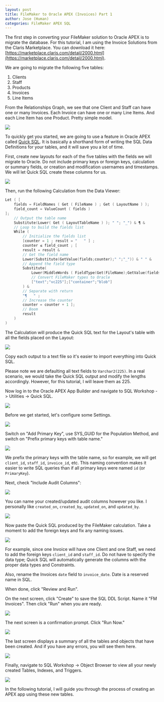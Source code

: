 ```yaml
---
layout: post
title: FileMaker to Oracle APEX (Invoices) Part 1
author: Jose (Human)
categories: FileMaker APEX SQL
---
```


The first step in converting your FileMaker solution to Oracle APEX is to migrate the database. For this tutorial, I am using the Invoice Solutions from the Claris Marketplace. You can download it here: [https://marketplace.claris.com/detail/2000.html](https://marketplace.claris.com/detail/2000.html).

We are going to migrate the following five tables:

1. Clients
2. Staff
3. Products
4. Invoices
5. Line Items

From the Relationships Graph, we see that one Client and Staff can have one or many Invoices. Each Invoice can have one or many Line Items. And each Line Item has one Product. Pretty simple model.

![](/assets/img/filemaker_to_apex_invoices/fm_invoices_erd.png)

To quickly get you started, we are going to use a feature in Oracle APEX called [Quick SQL](https://docs.oracle.com/en/database/oracle/apex/24.2/aeutl/using-quick-sql.html#GUID-21EE36C2-F814-48C0-90EA-7D464E9014FD). It is basically a shorthand form of writing the SQL Data Definitions for your tables, and it will save you a lot of time.

First, create new layouts for each of the five tables with the fields we will migrate to Oracle. Do not include primary keys or foreign keys, calculation or summary fields, or creation and modification usernames and timestamps. We will let Quick SQL create these columns for us.

![](/assets/img/filemaker_to_apex_invoices/filemaker_field_layout_01.png)

Then, run the following Calculation from the Data Viewer:

```c
Let ( [
    fields = FieldNames ( Get ( FileName ) ; Get ( LayoutName ) );
    field_count = ValueCount ( fields )
];
    // Output the table name
    Substitute(Lower( Get ( LayoutTableName ) ); " "; "_") & ¶ & 
    // Loop to build the fields list
    While (
        // Initialize the fields list
        [counter = 1 ; result = "   " ] ;
        counter ≤ field_count ; [ 
        result = result & 
        // Get the field name
        Lower(Substitute(GetValue(fields;counter);" ";"_")) & " " & 
        // Append the field type
        Substitute( 
            Lower(MiddleWords ( FieldType(Get(FileName);GetValue(fields;counter)); 2 ; 1)) ;
            // Convert FileMaker types to Oracle
            ["text";"vc225"];["container";"blob"]
        ) & 
        // Separate with return
        "¶   " ; 
        // Increase the counter
        counter = counter + 1 ];
        // Boom
        result
    )
)
```
The Calculation will produce the Quick SQL text for the Layout's table with all the fields placed on the Layout:

![](/assets/img/filemaker_to_apex_invoices/filemaker_custom_function_quicksql.png)

Copy each output to a text file so it's easier to import everything into Quick SQL.

Please note we are defaulting all text fields to `Varchar2(225)`. In a real scenario, we would take the Quick SQL output and modify the lengths accordingly. However, for this tutorial, I will leave them as 225.

Now log in to the Oracle APEX App Builder and navigate to SQL Workshop -> Utilities -> Quick SQL.

![](/assets/img/filemaker_to_apex_invoices/quicksql_menu.png)

Before we get started, let's configure some Settings.

![](/assets/img/filemaker_to_apex_invoices/quicksql_settings.png)

Switch on "Add Primary Key", use SYS_GUID for the Population Method, and switch on "Prefix primary keys with table name."

![](/assets/img/filemaker_to_apex_invoices/quicksql_settings_01.png)

We prefix the primary keys with the table name, so for example, we will get `client_id`, `staff_id`, `invoice_id`, etc. This naming convention makes it easier to write SQL queries than if all primary keys were named `id` (or `PrimaryKey`).

Next, check "Include Audit Columns":

![](/assets/img/filemaker_to_apex_invoices/quicksql_settings_02.png)

You can name your created/updated audit columns however you like. I personally like `created_on`, `created_by`, `updated_on`, and `updated_by`.

![](/assets/img/filemaker_to_apex_invoices/quicksql_settings_03.png)

Now paste the Quick SQL produced by the FileMaker calculation. Take a moment to add the foreign keys and fix any naming issues.

![](/assets/img/filemaker_to_apex_invoices/quicksql_01.png)

For example, since one Invoice will have one Client and one Staff, we need to add the foreign keys `client_id` and `staff_id`. Do not have to specify the data type; Quick SQL will automatically generate the columns with the proper data types and Constraints.

Also, rename the Invoices `date` field to `invoice_date`. Date is a reserved name in SQL.

When done, click "Review and Run". 

On the next screen, click "Create" to save the SQL DDL Script. Name it "FM Invoices". Then click "Run" when you are ready.

![](/assets/img/filemaker_to_apex_invoices/sql_01.png)

The next screen is a confirmation prompt. Click "Run Now."

![](/assets/img/filemaker_to_apex_invoices/sql_02.png)

The last screen displays a summary of all the tables and objects that have been created. And if you have any errors, you will see them here.

![](/assets/img/filemaker_to_apex_invoices/sql_03.png)

Finally, navigate to SQL Workshop -> Object Browser to view all your newly created Tables, Indexes, and Triggers.

![](/assets/img/filemaker_to_apex_invoices/object_browser_01.png)

In the following tutorial, I will guide you through the process of creating an APEX app using these new tables.